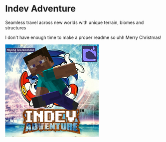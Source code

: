 # Indev Adventure
Seamless travel across new worlds with unique terrain, biomes and structures

I don't have enough time to make a proper readme so uhh Merry Christmas!

![Alt text](ahyeahthisishappenin.png)
